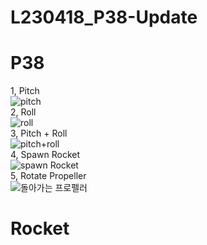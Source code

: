 # L230418_P38-Update
# P38
1, Pitch<br/>
![pitch](https://user-images.githubusercontent.com/129349158/233874993-9eae739f-ac45-4ff8-9b70-1d7265c2abc9.png)<br/>
2, Roll<br/>
![roll](https://user-images.githubusercontent.com/129349158/233875033-9036cc8f-7b5b-4f98-8db5-def505275185.png)<br/>
3, Pitch + Roll<br/>
![pitch+roll](https://user-images.githubusercontent.com/129349158/233874995-5d58f558-62af-490d-b3fe-753994d5138e.png)<br/>
4, Spawn Rocket<br/>
![spawn Rocket](https://user-images.githubusercontent.com/129349158/233875045-b5bf426c-30a9-4390-83c7-f8ca344db30d.png)<br/>
5, Rotate Propeller<br/>
![돌아가는 프로펠러](https://user-images.githubusercontent.com/129349158/233875061-384d4acb-6c85-49b0-88a8-1bf9559dd62c.png)<br/>

# Rocket


